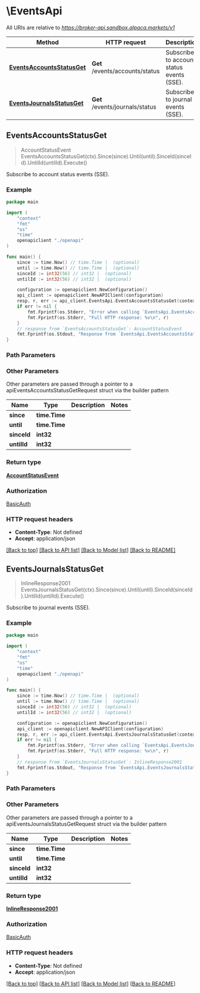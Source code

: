 # \EventsApi

All URIs are relative to *https://broker-api.sandbox.alpaca.markets/v1*

Method | HTTP request | Description
------------- | ------------- | -------------
[**EventsAccountsStatusGet**](EventsApi.md#EventsAccountsStatusGet) | **Get** /events/accounts/status | Subscribe to account status events (SSE).
[**EventsJournalsStatusGet**](EventsApi.md#EventsJournalsStatusGet) | **Get** /events/journals/status | Subscribe to journal events (SSE).



## EventsAccountsStatusGet

> AccountStatusEvent EventsAccountsStatusGet(ctx).Since(since).Until(until).SinceId(sinceId).UntilId(untilId).Execute()

Subscribe to account status events (SSE).



### Example

```go
package main

import (
    "context"
    "fmt"
    "os"
    "time"
    openapiclient "./openapi"
)

func main() {
    since := time.Now() // time.Time |  (optional)
    until := time.Now() // time.Time |  (optional)
    sinceId := int32(56) // int32 |  (optional)
    untilId := int32(56) // int32 |  (optional)

    configuration := openapiclient.NewConfiguration()
    api_client := openapiclient.NewAPIClient(configuration)
    resp, r, err := api_client.EventsApi.EventsAccountsStatusGet(context.Background()).Since(since).Until(until).SinceId(sinceId).UntilId(untilId).Execute()
    if err != nil {
        fmt.Fprintf(os.Stderr, "Error when calling `EventsApi.EventsAccountsStatusGet``: %v\n", err)
        fmt.Fprintf(os.Stderr, "Full HTTP response: %v\n", r)
    }
    // response from `EventsAccountsStatusGet`: AccountStatusEvent
    fmt.Fprintf(os.Stdout, "Response from `EventsApi.EventsAccountsStatusGet`: %v\n", resp)
}
```

### Path Parameters



### Other Parameters

Other parameters are passed through a pointer to a apiEventsAccountsStatusGetRequest struct via the builder pattern


Name | Type | Description  | Notes
------------- | ------------- | ------------- | -------------
 **since** | **time.Time** |  | 
 **until** | **time.Time** |  | 
 **sinceId** | **int32** |  | 
 **untilId** | **int32** |  | 

### Return type

[**AccountStatusEvent**](AccountStatusEvent.md)

### Authorization

[BasicAuth](../README.md#BasicAuth)

### HTTP request headers

- **Content-Type**: Not defined
- **Accept**: application/json

[[Back to top]](#) [[Back to API list]](../README.md#documentation-for-api-endpoints)
[[Back to Model list]](../README.md#documentation-for-models)
[[Back to README]](../README.md)


## EventsJournalsStatusGet

> InlineResponse2001 EventsJournalsStatusGet(ctx).Since(since).Until(until).SinceId(sinceId).UntilId(untilId).Execute()

Subscribe to journal events (SSE).



### Example

```go
package main

import (
    "context"
    "fmt"
    "os"
    "time"
    openapiclient "./openapi"
)

func main() {
    since := time.Now() // time.Time |  (optional)
    until := time.Now() // time.Time |  (optional)
    sinceId := int32(56) // int32 |  (optional)
    untilId := int32(56) // int32 |  (optional)

    configuration := openapiclient.NewConfiguration()
    api_client := openapiclient.NewAPIClient(configuration)
    resp, r, err := api_client.EventsApi.EventsJournalsStatusGet(context.Background()).Since(since).Until(until).SinceId(sinceId).UntilId(untilId).Execute()
    if err != nil {
        fmt.Fprintf(os.Stderr, "Error when calling `EventsApi.EventsJournalsStatusGet``: %v\n", err)
        fmt.Fprintf(os.Stderr, "Full HTTP response: %v\n", r)
    }
    // response from `EventsJournalsStatusGet`: InlineResponse2001
    fmt.Fprintf(os.Stdout, "Response from `EventsApi.EventsJournalsStatusGet`: %v\n", resp)
}
```

### Path Parameters



### Other Parameters

Other parameters are passed through a pointer to a apiEventsJournalsStatusGetRequest struct via the builder pattern


Name | Type | Description  | Notes
------------- | ------------- | ------------- | -------------
 **since** | **time.Time** |  | 
 **until** | **time.Time** |  | 
 **sinceId** | **int32** |  | 
 **untilId** | **int32** |  | 

### Return type

[**InlineResponse2001**](InlineResponse2001.md)

### Authorization

[BasicAuth](../README.md#BasicAuth)

### HTTP request headers

- **Content-Type**: Not defined
- **Accept**: application/json

[[Back to top]](#) [[Back to API list]](../README.md#documentation-for-api-endpoints)
[[Back to Model list]](../README.md#documentation-for-models)
[[Back to README]](../README.md)

